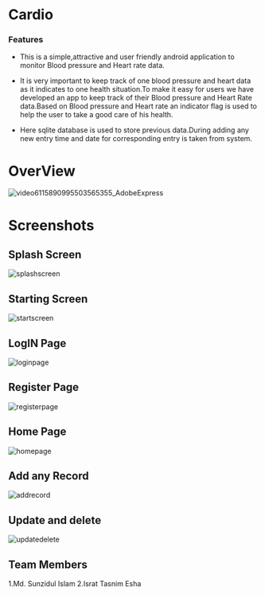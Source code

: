 # Cardio

### Features
- This is a simple,attractive and user friendly android application to monitor Blood pressure and Heart rate data.

- It is very important to keep track of one blood pressure and heart data as it indicates to one health situation.To make it easy for users we have developed an app to keep track of their Blood pressure and Heart Rate data.Based on Blood pressure and Heart rate an indicator flag is used to help the user to take a good care of his health.

- Here sqlite database is used to store previous data.During adding any new entry time and date for corresponding entry is taken from system.
# OverView
![video6115890995503565355_AdobeExpress](https://github.com/sunzidulislam/Cardiac-Recorder/assets/60359567/4e481032-5513-4234-ad3e-6966a1dda6bb)

# Screenshots
## Splash Screen 
![splashscreen](https://github.com/sunzidulislam/Cardiac-Recorder/assets/60359567/0f6bed80-2a42-48e3-8165-a2bf471ae8ff)

## Starting Screen
![startscreen](https://github.com/sunzidulislam/Cardiac-Recorder/assets/60359567/20fd20e3-5309-4f56-8d39-ef94e13efc54)

## LogIN Page 
![loginpage](https://github.com/sunzidulislam/Cardiac-Recorder/assets/60359567/28a77e91-3c03-4706-a18f-3752c731b9ef)

## Register Page 
![registerpage](https://github.com/sunzidulislam/Cardiac-Recorder/assets/60359567/6caca939-6e1f-41f7-a1df-be77d869a6ae)
## Home Page
![homepage](https://github.com/sunzidulislam/Cardiac-Recorder/assets/60359567/934e9610-ec0f-45ac-938d-d84379899b13)

## Add any Record 
![addrecord](https://github.com/sunzidulislam/Cardiac-Recorder/assets/60359567/1ef57ae0-df73-4840-9e29-7df23f3d55b5)

## Update and delete  
![updatedelete](https://github.com/sunzidulislam/Cardiac-Recorder/assets/60359567/b4993346-d1d8-4fa2-b4d7-6551fdbbdcb2)


## Team Members
  1.Md. Sunzidul Islam
  2.Israt Tasnim Esha







